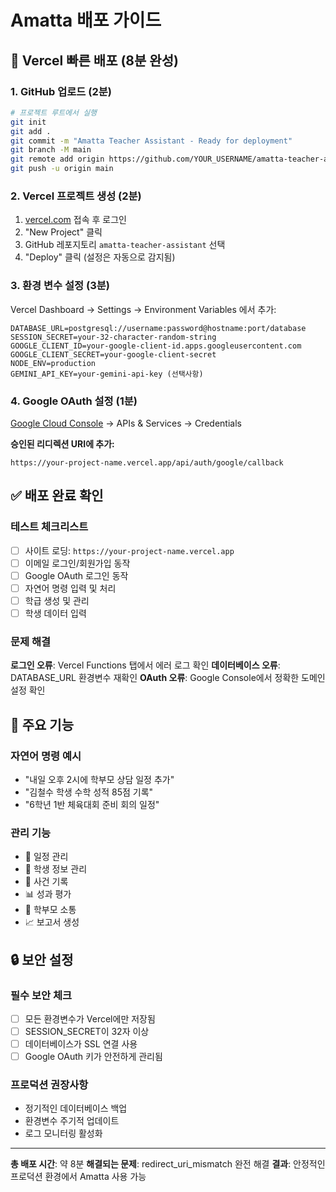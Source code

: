 # Amatta 배포 가이드

## 🚀 Vercel 빠른 배포 (8분 완성)

### 1. GitHub 업로드 (2분)
```bash
# 프로젝트 루트에서 실행
git init
git add .
git commit -m "Amatta Teacher Assistant - Ready for deployment"
git branch -M main
git remote add origin https://github.com/YOUR_USERNAME/amatta-teacher-assistant.git
git push -u origin main
```

### 2. Vercel 프로젝트 생성 (2분)
1. [vercel.com](https://vercel.com) 접속 후 로그인
2. "New Project" 클릭
3. GitHub 레포지토리 `amatta-teacher-assistant` 선택
4. "Deploy" 클릭 (설정은 자동으로 감지됨)

### 3. 환경 변수 설정 (3분)
Vercel Dashboard → Settings → Environment Variables 에서 추가:

```
DATABASE_URL=postgresql://username:password@hostname:port/database
SESSION_SECRET=your-32-character-random-string
GOOGLE_CLIENT_ID=your-google-client-id.apps.googleusercontent.com
GOOGLE_CLIENT_SECRET=your-google-client-secret
NODE_ENV=production
GEMINI_API_KEY=your-gemini-api-key (선택사항)
```

### 4. Google OAuth 설정 (1분)
[Google Cloud Console](https://console.cloud.google.com) → APIs & Services → Credentials

**승인된 리디렉션 URI에 추가:**
```
https://your-project-name.vercel.app/api/auth/google/callback
```

## ✅ 배포 완료 확인

### 테스트 체크리스트
- [ ] 사이트 로딩: `https://your-project-name.vercel.app`
- [ ] 이메일 로그인/회원가입 동작
- [ ] Google OAuth 로그인 동작
- [ ] 자연어 명령 입력 및 처리
- [ ] 학급 생성 및 관리
- [ ] 학생 데이터 입력

### 문제 해결
**로그인 오류**: Vercel Functions 탭에서 에러 로그 확인
**데이터베이스 오류**: DATABASE_URL 환경변수 재확인
**OAuth 오류**: Google Console에서 정확한 도메인 설정 확인

## 🎯 주요 기능

### 자연어 명령 예시
- "내일 오후 2시에 학부모 상담 일정 추가"
- "김철수 학생 수학 성적 85점 기록"
- "6학년 1반 체육대회 준비 회의 일정"

### 관리 기능
- 📅 일정 관리
- 👥 학생 정보 관리
- 📝 사건 기록
- 📊 성과 평가
- 💬 학부모 소통
- 📈 보고서 생성

## 🔒 보안 설정

### 필수 보안 체크
- [ ] 모든 환경변수가 Vercel에만 저장됨
- [ ] SESSION_SECRET이 32자 이상
- [ ] 데이터베이스가 SSL 연결 사용
- [ ] Google OAuth 키가 안전하게 관리됨

### 프로덕션 권장사항
- 정기적인 데이터베이스 백업
- 환경변수 주기적 업데이트
- 로그 모니터링 활성화

---

**총 배포 시간**: 약 8분
**해결되는 문제**: redirect_uri_mismatch 완전 해결
**결과**: 안정적인 프로덕션 환경에서 Amatta 사용 가능